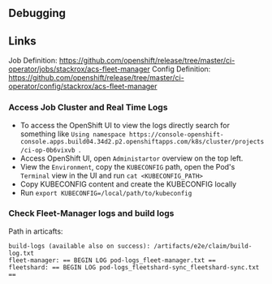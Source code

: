 ## Debugging

## Links

Job Definition: https://github.com/openshift/release/tree/master/ci-operator/jobs/stackrox/acs-fleet-manager
Config Definition: https://github.com/openshift/release/tree/master/ci-operator/config/stackrox/acs-fleet-manager

### Access Job Cluster and Real Time Logs

- To access the OpenShift UI to view the logs directly search for something like `Using namespace https://console-openshift-console.apps.build04.34d2.p2.openshiftapps.com/k8s/cluster/projects/ci-op-0b6vixvb `.
- Access OpenShift UI, open `Administartor` overview on the top left.
- View the `Environment`, copy the `KUBECONFIG` path, open the Pod's `Terminal` view in the UI and run `cat <KUBECONFIG_PATH>`
- Copy KUBECONFIG content and create the KUBECONFIG locally
- Run `export KUBECONFIG=/local/path/to/kubeconfig`

### Check Fleet-Manager logs and build logs

Path in articafts:
```
build-logs (available also on success): /artifacts/e2e/claim/build-log.txt
fleet-manager: == BEGIN LOG pod-logs_fleet-manager.txt ==
fleetshard: == BEGIN LOG pod-logs_fleetshard-sync_fleetshard-sync.txt ==
```
